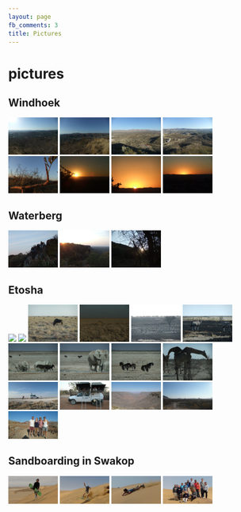 ```yaml
---
layout: page
fb_comments: 3
title: Pictures
---
```


# pictures

## Windhoek

<div class="pics">
<a href="/pics/impressions_wdh/DSCF5469.JPG" data-lightbox="roadtrip"><img src="/pics/impressions_wdh/DSCF5469.JPG" width="100px"></a>
<a href="/pics/impressions_wdh/DSCF5470.JPG" data-lightbox="roadtrip"><img src="/pics/impressions_wdh/DSCF5470.JPG" width="100px"></a>
<a href="/pics/impressions_wdh/DSCF5488.JPG" data-lightbox="roadtrip"><img src="/pics/impressions_wdh/DSCF5488.JPG" width="100px"></a>
<a href="/pics/impressions_wdh/DSCF5490.JPG" data-lightbox="roadtrip"><img src="/pics/impressions_wdh/DSCF5490.JPG" width="100px"></a>
<a href="/pics/impressions_wdh/DSCF5531.JPG" data-lightbox="roadtrip"><img src="/pics/impressions_wdh/DSCF5531.JPG" width="100px"></a>
<a href="/pics/impressions_wdh/DSCF5539.JPG" data-lightbox="roadtrip"><img src="/pics/impressions_wdh/DSCF5539.JPG" width="100px"></a>
<a href="/pics/impressions_wdh/DSCF5576.JPG" data-lightbox="roadtrip"><img src="/pics/impressions_wdh/DSCF5576.JPG" width="100px"></a>
<a href="/pics/impressions_wdh/DSCF5580.JPG" data-lightbox="roadtrip"><img src="/pics/impressions_wdh/DSCF5580.JPG" width="100px"></a>
</div>

## Waterberg
<div class="pics">
<a href="/pics/waterberg/DSCF5609.JPG" data-lightbox="roadtrip"><img src="/pics/waterberg/thumbs/DSCF5609.JPG" width="100px"></a>
<a href="/pics/waterberg/DSCF5655.JPG" data-lightbox="roadtrip"><img src="/pics/waterberg/thumbs/DSCF5655.JPG" width="100px"></a>
<a href="/pics/waterberg/DSCF5660.JPG" data-lightbox="roadtrip"><img src="/pics/waterberg/thumbs/DSCF5660.JPG" width="100px"></a>
</div>

## Etosha

<div class="pics">
<a href="/pics/1308_Etosha/DSCF00768.JPG" data-lightbox="roadtrip"><img src="/pics/1308_Etosha/DSCF00768.JPG" width="100px"></a>
<a href="/pics/1308_Etosha/DSCF00807.JPG" data-lightbox="roadtrip"><img src="/pics/1308_Etosha/DSCF00807.JPG" width="100px"></a>
<a href="/pics/1308_Etosha/DSCF5696.JPG" data-lightbox="roadtrip"><img src="/pics/1308_Etosha/DSCF5696.JPG" width="100px"></a>
<a href="/pics/1308_Etosha/DSCF5698.JPG" data-lightbox="roadtrip"><img src="/pics/1308_Etosha/DSCF5698.JPG" width="100px"></a>
<a href="/pics/1308_Etosha/DSCF5735.JPG" data-lightbox="roadtrip"><img src="/pics/1308_Etosha/DSCF5735.JPG" width="100px"></a>
<a href="/pics/1308_Etosha/DSCF5740.JPG" data-lightbox="roadtrip"><img src="/pics/1308_Etosha/DSCF5740.JPG" width="100px"></a>
<a href="/pics/1308_Etosha/DSCF5776.JPG" data-lightbox="roadtrip"><img src="/pics/1308_Etosha/DSCF5776.JPG" width="100px"></a>
<a href="/pics/1308_Etosha/DSCF5792.JPG" data-lightbox="roadtrip"><img src="/pics/1308_Etosha/DSCF5792.JPG" width="100px"></a>
<a href="/pics/1308_Etosha/DSCF5799.JPG" data-lightbox="roadtrip"><img src="/pics/1308_Etosha/DSCF5799.JPG" width="100px"></a>
<a href="/pics/1308_Etosha/DSCF5803.JPG" data-lightbox="roadtrip"><img src="/pics/1308_Etosha/DSCF5803.JPG" width="100px"></a>
<a href="/pics/1308_Etosha/SAM_7699.JPG" data-lightbox="roadtrip"><img src="/pics/1308_Etosha/SAM_7699.JPG" width="100px"></a>
<a href="/pics/1308_Etosha/SAM_8003.JPG" data-lightbox="roadtrip"><img src="/pics/1308_Etosha/SAM_8003.JPG" width="100px"></a>
<a href="/pics/1308_Etosha/SAM_8072.JPG" data-lightbox="roadtrip"><img src="/pics/1308_Etosha/SAM_8072.JPG" width="100px"></a>
<a href="/pics/1308_Etosha/SAM_8199.JPG" data-lightbox="roadtrip"><img src="/pics/1308_Etosha/SAM_8199.JPG" width="100px"></a>
<a href="/pics/1308_Etosha/SAM_8195.JPG" data-lightbox="roadtrip"><img src="/pics/1308_Etosha/SAM_8195.JPG" width="100px"></a>
</div>

## Sandboarding in Swakop

<div class="pics">
<a href="/pics/130823_SWK/(1).JPG" data-lightbox="roadtrip"><img src="/pics/130823_SWK/(1).JPG" width="100px"></a>
<a href="/pics/130823_SWK/(12).JPG" data-lightbox="roadtrip"><img src="/pics/130823_SWK/(12).JPG" width="100px"></a>
<a href="/pics/130823_SWK/(13).JPG" data-lightbox="roadtrip"><img src="/pics/130823_SWK/(13).JPG" width="100px"></a>
<a href="/pics/130823_SWK/(21).JPG" data-lightbox="roadtrip"><img src="/pics/130823_SWK/(21).JPG" width="100px"></a>
</div>
